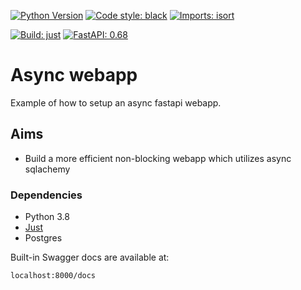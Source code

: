 [![Python Version](https://img.shields.io/badge/python-3.8-blue?logo=Python&logoColor=blue)](https://docs.python.org/3.8/)
[![Code style: black](https://img.shields.io/badge/code%20style-black-000000.svg)](https://github.com/psf/black)
[![Imports: isort](https://img.shields.io/badge/%20imports-isort-%231674b1?style=flat&labelColor=ef8336)](https://pycqa.github.io/isort/)

[![Build: just](https://img.shields.io/badge/%F0%9F%A4%96%20build-just-black?labelColor=white)](https://just.systems/)
[![FastAPI: 0.68](https://img.shields.io/badge/FastAPI-0.68-009688?logo=FastAPI&labelColor=white)](https://fastapi.tiangolo.com/)

# Async webapp

Example of how to setup an async fastapi webapp.

## Aims

* Build a more efficient non-blocking webapp which utilizes async sqlachemy 

### Dependencies

* Python 3.8
* [Just](https://github.com/casey/just)
* Postgres

Built-in Swagger docs are available at:

```text
localhost:8000/docs
```
